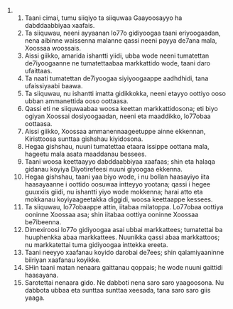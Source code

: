 <ol>
  <li>
    <ol>
      <li>Taani cimai, tumu siiqiyo ta siiquwaa Gaayoosayyo ha dabddaabbiyaa xaafais.</li>
      <li>Ta siiquwau, neeni ayyaanan lo77o gidiyoogaa taani eriyoogaadan, nena aibinne waissenna malanne qassi neeni payya de7ana mala, Xoossaa woossais.</li>
      <li>Aissi giikko, amarida ishantti yiidi, ubba wode neeni tumatettan de7iyoogaanne ne tumatettaabaa markkattido wode, taani daro ufaittaas.</li>
      <li>Ta naati tumatettan de7iyoogaa siyiyoogaappe aadhdhidi, tana ufaissiyaabi baawa.</li>
      <li>Ta siiquwau, nu ishantti imatta gidikkokka, neeni etayyo oottiyo ooso ubban ammanettida ooso oottaasa.</li>
      <li>Qassi eti ne siiquwaabaa woosa keettan markkattidosona; eti biyo ogiyan Xoossai dosiyoogaadan, neeni eta maaddikko, lo77obaa oottaasa.</li>
      <li>Aissi giikko, Xoossaa ammanennaageetuppe ainne ekkennan, Kiristtoosa sunttaa gishshau kiyidosona.</li>
      <li>Hegaa gishshau, nuuni tumatettaa etaara issippe oottana mala, hageetu mala asata maaddanau bessees.</li>
      <li>Taani woosa keettaayyo dabddaabbiyaa xaafaas; shin eta halaqa gidanau koyiya Diyotirefeesi nuuni giyoogaa ekkenna.</li>
      <li>Hegaa gishshau, taani yaa biyo wode, i nu bollan haasayiyo iita haasayaanne i oottido oosuwaa intteyyo yootana; qassi i hegee guuxxiis giidi, nu ishantti yiyo wode mokkenna; harai atto eta mokkanau koyiyaageetakka diggidi, woosa keettaappe kessees.</li>
      <li>Ta siiquwau, lo77obaappe attin, iitabaa milatoppa. Lo77obaa oottiya ooninne Xoossaa asa; shin iitabaa oottiya ooninne Xoossaa be7ibeenna.</li>
      <li>Dimexiroosi lo77o gidiyoogaa asai ubbai markkattees; tumatettai ba huuphenkka abaa markkattees. Nuunikka qassi abaa markkattoos; nu markkatettai tuma gidiyoogaa inttekka ereeta.</li>
      <li>Taani neeyyo xaafanau koyido darobai de7ees; shin qalamiyaaninne biiriyan xaafanau koyikke.</li>
      <li>SHin taani matan nenaara gaittanau qoppais; he wode nuuni gaittidi haasayana.</li>
      <li>Sarotettai nenaara gido. Ne dabboti nena saro saro yaagoosona. Nu dabbota ubbaa eta sunttaa sunttaa xeesada, tana saro saro giis yaaga.</li>
    </ol>
  </li>
</ol>